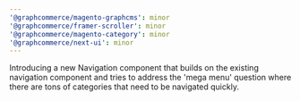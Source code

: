 ```yaml
---
'@graphcommerce/magento-graphcms': minor
'@graphcommerce/framer-scroller': minor
'@graphcommerce/magento-category': minor
'@graphcommerce/next-ui': minor
---
```


Introducing a new Navigation component that builds on the existing navigation component and tries to address the 'mega menu' question where there are tons of categories that need to be navigated quickly.
